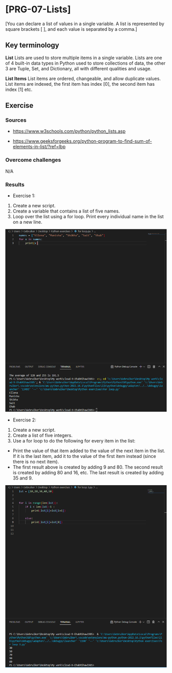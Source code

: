 # [PRG-07-Lists]
[You can declare a list of values in a single variable. A list is represented by square brackets  [ ], and each value is separated by a comma.]

## Key terminology
**List**
Lists are used to store multiple items in a single variable.
Lists are one of 4 built-in data types in Python used to store collections of data, the other 3 are Tuple, Set, and Dictionary, all with different qualities and usage.

**List Items**
List items are ordered, changeable, and allow duplicate values.
List items are indexed, the first item has index [0], the second item has index [1] etc.

## Exercise
### Sources
- https://www.w3schools.com/python/python_lists.asp

- https://www.geeksforgeeks.org/python-program-to-find-sum-of-elements-in-list/?ref=lbp

### Overcome challenges
N/A

### Results

* Exercise 1:
1. Create a new script.
2. Create a variable that contains a list of five names.
3. Loop over the list using a for loop. Print every individual name in the list on a new line.

![Creating a lists and assign it to variable](https://github.com/Techgrounds-Cloud-9/cloud-9-EhabRihawi985/blob/main/00_includes/Python/Exercise%207-01.png)

* Exercise 2:
1. Create a new script.
2. Create a list of five integers.
3. Use a for loop to do the following for every item in the list:
* Print the value of that item added to the value of the next item in the list. If it is the last item, add it to the value of the first item instead (since there is no next item).
* The first result above is created by adding 9 and 80. The second result is created by adding 80 and 16, etc. The last result is created by adding 35 and 9.

![List of five integers, with for loop](https://github.com/Techgrounds-Cloud-9/cloud-9-EhabRihawi985/blob/main/00_includes/Python/Exercise%207-02.png)